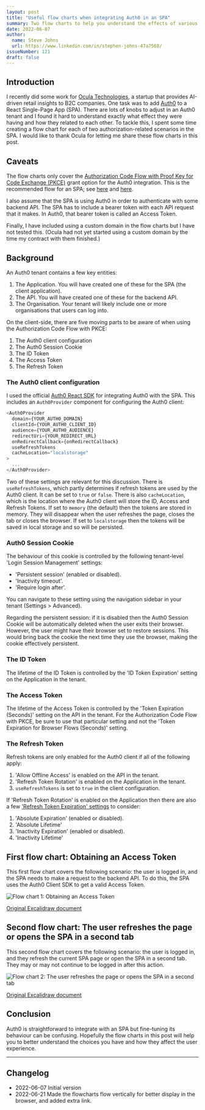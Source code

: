 ```yaml
---
layout: post
title: "Useful flow charts when integrating Auth0 in an SPA"
summary: Two flow charts to help you understand the effects of various configuration settings when integrating Auth0 in an SPA.
date: 2022-06-07
author:
  name: Steve Johns
  url: https://www.linkedin.com/in/stephen-johns-47a7568/
issueNumber: 121
draft: false
---
```


## Introduction

I recently did some work for [Ocula Technologies](https://www.ocula.tech/), a startup that provides AI-driven retail insights to B2C companies. One task was to add [Auth0](https://auth0.com/) to a React Single-Page App (SPA). There are lots of knobs to adjust in an Auth0 tenant and I found it hard to understand exactly what effect they were having and how they related to each other. To tackle this, I spent some time creating a flow chart for each of two authorization-related scenarios in the SPA. I would like to thank Ocula for letting me share these flow charts in this post.

## Caveats

The flow charts only cover the [Authorization Code Flow with Proof Key for Code Exchange (PKCE)](https://auth0.com/docs/get-started/authentication-and-authorization-flow/authorization-code-flow-with-proof-key-for-code-exchange-pkce) grant option for the Auth0 integration. This is the recommended flow for an SPA; see [here](https://auth0.com/docs/get-started/authentication-and-authorization-flow/which-oauth-2-0-flow-should-i-use#is-the-client-a-single-page-app-) and
[here](https://developer.okta.com/blog/2018/12/13/oauth-2-for-native-and-mobile-apps).

I also assume that the SPA is using Auth0 in order to authenticate with some backend API. The SPA has to include a bearer token with each API request that it makes. In Auth0, that bearer token is called an Access Token.

Finally, I have included using a custom domain in the flow charts but I have not tested this. (Ocula had not yet started using a custom domain by the time my contract with them finished.)

## Background

An Auth0 tenant contains a few key entities:

1. The Application. You will have created one of these for the SPA (the client application).
2. The API. You will have created one of these for the backend API.
3. The Organisation. Your tenant will likely include one or more organisations that users can log into.

On the client-side, there are five moving parts to be aware of when using the Authorization Code Flow with PKCE:

1. The Auth0 client configuration
2. The Auth0 Session Cookie
3. The ID Token
4. The Access Token
5. The Refresh Token

### The Auth0 client configuration

I used the official [Auth0 React SDK](https://auth0.com/docs/libraries/auth0-react) for integrating Auth0 with the SPA. This includes an `Auth0Provider` component for configuring the Auth0 client:

```ts
<Auth0Provider
  domain={YOUR_AUTH0_DOMAIN}
  clientId={YOUR_AUTH0_CLIENT_ID}
  audience={YOUR_AUTH0_AUDIENCE}
  redirectUri={YOUR_REDIRECT_URL}
  onRedirectCallback={onRedirectCallback}
  useRefreshTokens
  cacheLocation="localstorage"
>
  ...
</Auth0Provider>
```

Two of these settings are relevant for this discussion. There is `useRefreshTokens`, which partly determines if refresh tokens are used by the Auth0 client. It can be set to `true` or `false`. There is also `cacheLocation`, which is the location where the Auth0 client will store the ID, Access and Refresh Tokens. If set to `memory` (the default) then the tokens are stored in memory. They will disappear when the user refreshes the page, closes the tab or closes the browser. If set to `localstorage` then the tokens will be saved in local storage and so will be persisted.

### Auth0 Session Cookie

The behaviour of this cookie is controlled by the following tenant-level 'Login Session Management' settings:

- 'Persistent session' (enabled or disabled).
- 'Inactivity timeout'.
- 'Require login after'.

You can navigate to these setting using the navigation sidebar in your tenant (Settings > Advanced).

Regarding the persistent session: if it is disabled then the Auth0 Session Cookie will be automatically deleted when the user exits their browser. However, the user might have their browser set to restore sessions. This would bring back the cookie the next time they use the browser, making the cookie effectively persistent.

### The ID Token

The lifetime of the ID Token is controlled by the 'ID Token Expiration' setting on the Application in the tenant.

### The Access Token

The lifetime of the Access Token is controlled by the 'Token Expiration (Seconds)' setting on the API in the tenant. For the Authorization Code Flow with PKCE, be sure to use that particular setting and not the 'Token Expiration for Browser Flows (Seconds)' setting.

### The Refresh Token

Refresh tokens are only enabled for the Auth0 client if all of the following apply:

1. 'Allow Offline Access' is enabled on the API in the tenant.
2. 'Refresh Token Rotation' is enabled on the Application in the tenant.
3. `useRefreshTokens` is set to `true` in the client configuration.

If 'Refresh Token Rotation' is enabled on the Application then there are also a few ['Refresh Token Expiration' settings](https://auth0.com/docs/secure/tokens/refresh-tokens/configure-refresh-token-expiration#use-the-dashboard) to consider:

1. 'Absolute Expiration' (enabled or disabled).
2. 'Absolute Lifetime'
3. 'Inactivity Expiration' (enabled or disabled).
4. 'Inactivity Lifetime'

## First flow chart: Obtaining an Access Token

This first flow chart covers the following scenario: the user is logged in, and the SPA needs to make a request to the backend API. To do this, the SPA uses the Auth0 Client SDK to get a valid Access Token.

![](/images/2022-06-07-useful-flowcharts-when-integrating-auth0-in-an-spa/flow-chart-1v2-2x.png "Flow chart 1: Obtaining an Access Token")

[Original Excalidraw document](/images/2022-06-07-useful-flowcharts-when-integrating-auth0-in-an-spa/flow-chart-1v2.excalidraw)

## Second flow chart: The user refreshes the page or opens the SPA in a second tab

This second flow chart covers the following scenario: the user is logged in, and they refresh the current SPA page or open the SPA in a second tab. They may or may not continue to be logged in after this action.

![](/images/2022-06-07-useful-flowcharts-when-integrating-auth0-in-an-spa/flow-chart-2v2-2x.png "Flow chart 2: The user refreshes the page or opens the SPA in a second tab")

[Original Excalidraw document](/images/2022-06-07-useful-flowcharts-when-integrating-auth0-in-an-spa/flow-chart-2v2.excalidraw)

## Conclusion

Auth0 is straightforward to integrate with an SPA but fine-tuning its behaviour can be confusing. Hopefully the flow charts in this post will help you to better understand the choices you have and how they affect the user experience.

---

## Changelog

- 2022-06-07 Initial version
- 2022-06-21 Made the flowcharts flow vertically for better display in the browser, and added extra link.